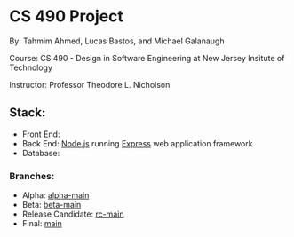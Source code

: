 # CS 490 Project
By: Tahmim Ahmed, Lucas Bastos, and Michael Galanaugh

Course: CS 490 - Design in Software Engineering at New Jersey Insitute of Technology

Instructor: Professor Theodore L. Nicholson

## Stack:
- Front End: 
- Back End: [Node.js](https://nodejs.org/en/) running [Express](https://expressjs.com/) web application framework
- Database:
### Branches:
- Alpha: [alpha-main](https://github.com/lucaspbastos/CS-490/tree/alpha)
- Beta: [beta-main](https://github.com/lucaspbastos/CS-490/tree/beta)
- Release Candidate: [rc-main](https://github.com/lucaspbastos/CS-490/tree/rc-main)
- Final: [main](https://github.com/lucaspbastos/CS-490/tree/main)